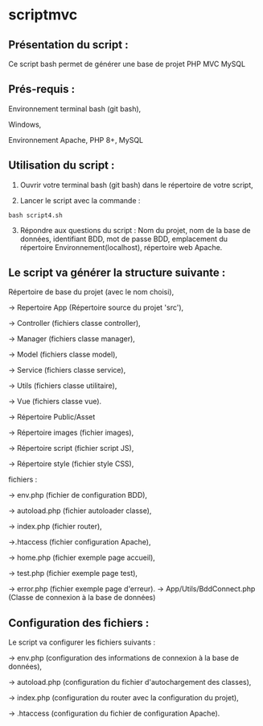# scriptmvc
## Présentation du script :
Ce script bash permet de générer une base de projet PHP MVC MySQL
## Prés-requis : 
Environnement terminal bash (git bash),

Windows,

Environnement Apache, PHP 8+, MySQL

## Utilisation du script :
1. Ouvrir votre terminal bash (git bash) dans le répertoire de votre script,
  
2. Lancer le script avec la commande :
```
bash script4.sh
```
3. Répondre aux questions du script :
Nom du projet, nom de la base de données, identifiant BDD, mot de passe BDD, emplacement du répertoire Environnement(localhost), répertoire web Apache.
## Le script va générer la structure suivante :
Répertoire de base du projet (avec le nom choisi),

-> Repertoire App (Répertoire source du projet 'src'),

-> Controller (fichiers classe controller),

-> Manager (fichiers classe manager),

-> Model (fichiers classe model),

-> Service (fichiers classe service),

-> Utils (fichiers classe utilitaire),

-> Vue (fichiers classe vue).

-> Répertoire Public/Asset

-> Répertoire images (fichier images),

-> Répertoire script (fichier script JS),

-> Répertoire style (fichier style CSS),

fichiers :

-> env.php (fichier de configuration BDD),

-> autoload.php (fichier autoloader classe),

-> index.php (fichier router),

->.htaccess (fichier configuration Apache),

-> home.php (fichier exemple page accueil),

-> test.php (fichier exemple page test),

-> error.php (fichier exemple page d'erreur).
-> App/Utils/BddConnect.php (Classe de connexion à la base de données)
## Configuration des fichiers :
Le script va configurer les fichiers suivants :

-> env.php (configuration des informations de connexion à la base de données),

-> autoload.php (configuration du fichier d'autochargement des classes),

-> index.php (configuration du router avec la configuration du projet),

-> .htaccess (configuration du fichier de configuration Apache).
